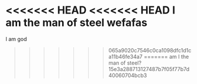 <<<<<<< HEAD
<<<<<<< HEAD
I am the man of steel
wefafas
=======
I am god
>>>>>>> 065a9020c7546c0ca1098dfc1d1ca11b46fe34a7
=======
am I the man of steel?
>>>>>>> 15e3a288713127487b7f05f77b7d40060704bcb3
